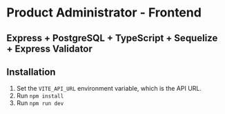 # Product Administrator - Frontend

## Express + PostgreSQL + TypeScript + Sequelize + Express Validator

## Installation
1. Set the `VITE_API_URL` environment variable, which is the API URL.  
2. Run `npm install`  
3. Run `npm run dev`